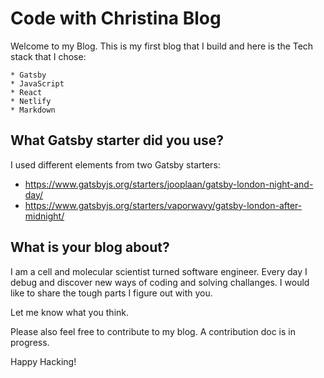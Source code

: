 # Code with Christina Blog

Welcome to my Blog. This is my first blog that I build and here is the Tech stack that I chose:

    * Gatsby
    * JavaScript
    * React
    * Netlify
    * Markdown
## What Gatsby starter did you use? 

I used different elements from two Gatsby starters: 
   * https://www.gatsbyjs.org/starters/jooplaan/gatsby-london-night-and-day/
   * https://www.gatsbyjs.org/starters/vaporwavy/gatsby-london-after-midnight/

## What is your blog about? 

I am a cell and molecular scientist turned software engineer. Every day I debug and discover new ways of coding and solving challanges. I would like to share the tough parts I figure out with you. 

Let me know what you think. 

Please also feel free to contribute to my blog. A contribution doc is in progress.

Happy Hacking! 
